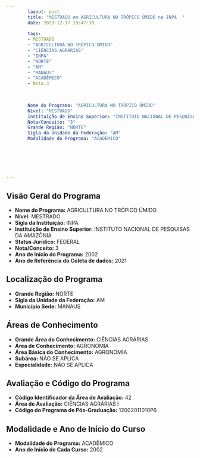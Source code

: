```yaml
---
        layout: post
        title: "MESTRADO em AGRICULTURA NO TRÓPICO ÚMIDO na INPA  "
        date: 2023-12-17 19:47:30
     
        tags:
        - MESTRADO
        - "AGRICULTURA-NO-TRÓPICO-ÚMIDO"
        - "CIÊNCIAS-AGRÁRIAS"
        - "INPA"
        - "NORTE"
        - "AM"
        - "MANAUS"
        - "ACADÊMICO"
        - Nota:3
        
        

        Nome do Programa: "AGRICULTURA NO TRÓPICO ÚMIDO"
        Nível: "MESTRADO"
        Instituição de Ensino Superior: "INSTITUTO NACIONAL DE PESQUISAS DA AMAZÔNIA"
        Nota/Conceito: "3"
        Grande Região: "NORTE"
        Sigla da Unidade da Federação: "AM"
        Modalidade do Programa: "ACADÊMICO"
        
        
        
        
        
        
---
```

## Visão Geral do Programa
- **Nome do Programa:** AGRICULTURA NO TRÓPICO ÚMIDO
- **Nível:** MESTRADO
- **Sigla da Instituição:** INPA
- **Instituição de Ensino Superior:** INSTITUTO NACIONAL DE PESQUISAS DA AMAZÔNIA
- **Status Jurídico:** FEDERAL
- **Nota/Conceito:** 3
- **Ano de Início do Programa:** 2002
- **Ano de Referência do Coleta de dados:** 2021

## Localização do Programa
- **Grande Região:** NORTE
- **Sigla da Unidade da Federação:** AM
- **Município Sede:** MANAUS

## Áreas de Conhecimento
- **Grande Área do Conhecimento:** CIÊNCIAS AGRÁRIAS
- **Área de Conhecimento:** AGRONOMIA
- **Área Básica do Conhecimento:** AGRONOMIA
- **Subárea:** NÃO SE APLICA
- **Especialidade:** NÃO SE APLICA

## Avaliação e Código do Programa
- **Código Identificador da Área de Avaliação:** 42
- **Área de Avaliação:** CIÊNCIAS AGRÁRIAS I
- **Código do Programa de Pós-Graduação:** 12002011010P6


## Modalidade e Ano de Início do Curso
- **Modalidade do Programa:** ACADÊMICO
- **Ano de Início de Cada Curso:** 2002
